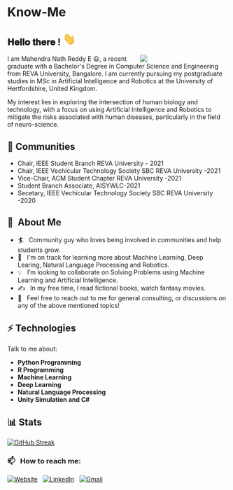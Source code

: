 # Know-Me
<h2> 𝐇𝐞𝐥𝐥𝐨 𝐭𝐡𝐞𝐫𝐞  ! <img src="https://raw.githubusercontent.com/ABSphreak/ABSphreak/master/gifs/Hi.gif" width="30px"></h2>

<img align='right' src='https://user-images.githubusercontent.com/5713670/87202985-820dcb80-c2b6-11ea-9f56-7ec461c497c3.gif' width='200"'>

I am Mahendra Nath Reddy E 😃, a recent graduate with a Bachelor's Degree in Computer Science and Engineering from REVA University, Bangalore. I am currently pursuing my postgraduate studies in MSc in Artificial Intelligence and Robotics at the University of Hertfordshire, United Kingdom. 

My interest lies in exploring the intersection of human biology and technology, with a focus on using Artificial Intelligence and Robotics to mitigate the risks associated with human diseases, particularly in the field of neuro-science.


## 👯 Communities

* Chair, IEEE Student Branch REVA University - 2021
* Chair, IEEE Vechicular Technology Society SBC REVA University -2021
* Vice-Chair, ACM Student Chapter REVA University -2021
* Student Branch Associate, AISYWLC-2021
* Secetary, IEEE Vechicular Technology Society SBC REVA University -2020



## 🧐 &nbsp;About Me

- 🏄‍ &nbsp; Community guy who loves being involved in communities and help students grow.
- 🌱 &nbsp; I'm on track for learning more about Machine Learning, Deep Learing, Natural Language Processing and Robotics.
- 💡 &nbsp; I’m looking to collaborate on Solving Problems using Machine Learning and Artificial Intelligence.
- ✍️ &nbsp; In my free time, I read fictional books, watch fantasy movies.
- 💬 &nbsp; Feel free to reach out to me for general consulting, or discussions on any of the above mentioned topics!

## ⚡ Technologies

Talk to me about:
- **Python Programming**
- **R Programming**
- **Machine Learning**
- **Deep Learning**
- **Natural Language Processing**
- **Unity Simulation and C#**


<!--

## Hello World!! 🤔
- 💬 Ask me about anything an everything.
- 📫 Read my blogs: [Harsh Blog](https://medium.com/).
- 🎯 Portfolio site: [Portfolio](l).
-->


## 📊 Stats
[![GitHub Streak](https://github-readme-streak-stats.herokuapp.com?user=ml-Mahendra&theme=python-dark&hide_border=true)](https://git.io/streak-stats)




### 📫 &nbsp; How to reach me:

<a href="mahendranath.in"><img alt="Website" src="https://img.shields.io/badge/Website-46a2f1.svg?&style=flat-square&logo=Google-Chrome&logoColor=white&link=https://mahendranath.in/)"/></a> &nbsp;
<a href="https://www.linkedin.com/in/mahendranath-reddy-e/"><img alt="LinkedIn" src="https://img.shields.io/badge/linkedin%20-%230077B5.svg?&style=flat&logo=linkedin&logoColor=white"/></a> &nbsp;
<a href="mailto:ml.mahendranath@gmail.com"><img alt="Gmail" src="https://img.shields.io/badge/Gmail-D14836?style=flat&logo=gmail&logoColor=white" /></a> &nbsp;


